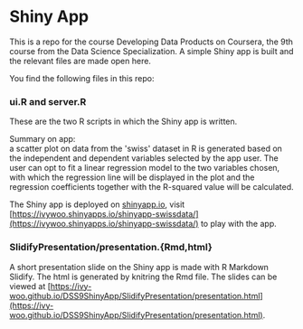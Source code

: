 # Shiny App

This is a repo for the course Developing Data Products on Coursera, the 9th course from the Data Science Specialization. A simple Shiny app is built and the relevant files are made open here.

You find the following files in this repo:

### ui.R and server.R

These are the two R scripts in which the Shiny app is written.

Summary on app:  
a scatter plot on data from the 'swiss' dataset in R is generated based on the independent and dependent variables selected by the app user.
The user can opt to fit a linear regression model to the two variables chosen, with which the regression line will be displayed in the plot and the regression coefficients together with the R-squared value will be calculated.

The Shiny app is deployed on [shinyapp.io](https://www.shinyapps.io/), visit [https://ivywoo.shinyapps.io/shinyapp-swissdata/](https://ivywoo.shinyapps.io/shinyapp-swissdata/) to play with the app.

### SlidifyPresentation/presentation.{Rmd,html}

A short presentation slide on the Shiny app is made with R Markdown Slidify. The html is generated by knitring the Rmd file.
The slides can be viewed at [https://ivy-woo.github.io/DSS9ShinyApp/SlidifyPresentation/presentation.html](https://ivy-woo.github.io/DSS9ShinyApp/SlidifyPresentation/presentation.html).

